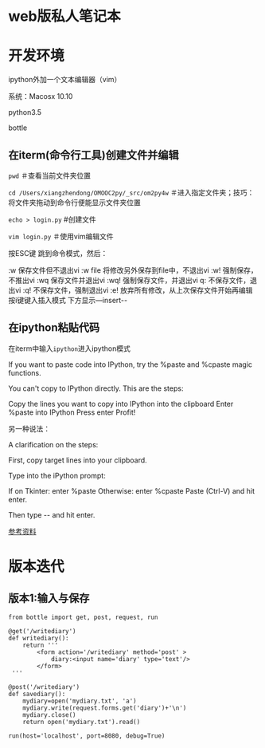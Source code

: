 # web版私人笔记本


# 开发环境
ipython外加一个文本编辑器（vim）

系统：Macosx 10.10

python3.5

bottle


## 在iterm(命令行工具)创建文件并编辑
 ```pwd``` ＃查看当前文件夹位置
 
```cd /Users/xiangzhendong/OMOOC2py/_src/om2py4w``` ＃进入指定文件夹；技巧：将文件夹拖动到命令行便能显示文件夹位置

```echo > login.py``` #创建文件

```vim login.py```    ＃使用vim编辑文件


按ESC键 跳到命令模式，然后：

:w   保存文件但不退出vi
:w file 将修改另外保存到file中，不退出vi
:w!   强制保存，不推出vi
:wq  保存文件并退出vi
:wq! 强制保存文件，并退出vi
q:  不保存文件，退出vi
:q! 不保存文件，强制退出vi
:e! 放弃所有修改，从上次保存文件开始再编辑
按i键键入插入模式 下方显示—insert--


## 在ipython粘贴代码

在iterm中输入```ipython```进入ipython模式

If you want to paste code into IPython, try the %paste and %cpaste magic functions.

You can't copy to IPython directly. This are the steps:

Copy the lines you want to copy into IPython into the clipboard
Enter %paste into IPython
Press enter
Profit!

另一种说法：

A clarification on the steps:

First, copy target lines into your clipboard.

Type into the iPython prompt:

If on Tkinter: enter %paste
Otherwise: enter %cpaste
Paste (Ctrl-V) and hit enter.

Then type -- and hit enter.

[参考资料](http://stackoverflow.com/questions/10886946/how-does-ipythons-magic-paste-work)




# 版本迭代
## 版本1:输入与保存


    from bottle import get, post, request, run

    @get('/writediary')
    def writediary():
        return '''
            <form action='/writediary' method='post' >
                diary:<input name='diary' type='text'/> 
            </form>
     '''

    @post('/writediary')
    def savediary():
        mydiary=open('mydiary.txt', 'a')
        mydiary.write(request.forms.get('diary')+'\n')
        mydiary.close()
        return open('mydiary.txt').read()

    run(host='localhost', port=8080, debug=True) 